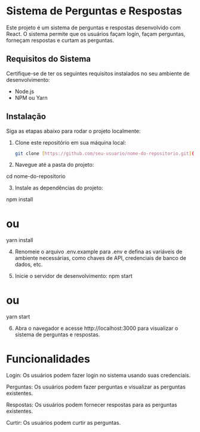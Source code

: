 # Sistema de Perguntas e Respostas

Este projeto é um sistema de perguntas e respostas desenvolvido com React. O sistema permite que os usuários façam login, façam perguntas, forneçam respostas e curtam as perguntas.

## Requisitos do Sistema

Certifique-se de ter os seguintes requisitos instalados no seu ambiente de desenvolvimento:

- Node.js 
- NPM ou Yarn 

## Instalação

Siga as etapas abaixo para rodar o projeto localmente:

1. Clone este repositório em sua máquina local:

   ```bash
   git clone [https://github.com/seu-usuario/nome-do-repositorio.git](https://github.com/RafaelGoos/reactlet.git)

2. Navegue até a pasta do projeto:

cd nome-do-repositorio

3. Instale as dependências do projeto:

npm install
# ou
yarn install

4. Renomeie o arquivo .env.example para .env e defina as variáveis de ambiente necessárias, como chaves de API, credenciais de banco de dados, etc.

5. Inicie o servidor de desenvolvimento:
npm start
# ou
yarn start

6. Abra o navegador e acesse http://localhost:3000 para visualizar o sistema de perguntas e respostas.

# Funcionalidades
Login: Os usuários podem fazer login no sistema usando suas credenciais.

Perguntas: Os usuários podem fazer perguntas e visualizar as perguntas existentes.

Respostas: Os usuários podem fornecer respostas para as perguntas existentes.

Curtir: Os usuários podem curtir as perguntas.
